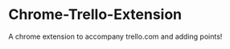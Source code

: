 Chrome-Trello-Extension
=======================

A chrome extension to accompany trello.com and adding points!
